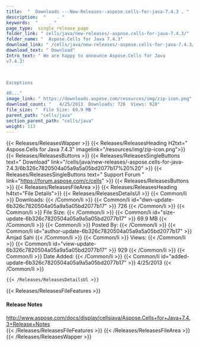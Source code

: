 ```yaml
---
title:  "  Downloads ---New-Releases--aspose.cells-for-java-7.4.3 . " 
description:  "    . " 
keywords:  "    . " 
page_type:  single_release_page
folder_link: " cells/java/new-releases/-aspose.cells-for-java-7.4.3/"
folder_name: "  Aspose.Cells for Java 7.4.3"
download_link: " /cells/java/new-releases/-aspose.cells-for-java-7.4.3/6b326c7820504a05a9a5a05bd2077b17"
download_text: " Download"
Intro_text: " We are happy to announce Aspose.Cells for Java
v7.4.3!

 

Exceptions

40..."
image_link: " https://downloads.aspose.com/resources/img/zip-icon.png"
download_count: "   4/25/2013  Downloads: 726  Views: 928"
file_size: "  File Size: 69.9 MB "
parent_path: "cells/java"
section_parent_path: "cells/java"
weight: 113 
---
```


{{< Releases/ReleasesWapper >}}
  {{< Releases/ReleasesHeading H2txt="  Aspose.Cells for Java 7.4.3" imagelink="/resources/img/zip-icon.png">}}
  {{< Releases/ReleasesButtons >}}
    {{< Releases/ReleasesSingleButtons text=" Download" link="/cells/java/new-releases/-aspose.cells-for-java-7.4.3/6b326c7820504a05a9a5a05bd2077b17%20%20" >}}
    {{< Releases/ReleasesSingleButtons text=" Support Forum " link="https://forum.aspose.com/c/cells" >}}
  {{< Releases/ReleasesButtons >}}
  {{< Releases/ReleasesFileArea >}}
    {{< Releases/ReleasesHeading h4txt="File Details">}}
    {{< Releases/ReleasesDetailsUl >}}
            {{< Common/li  >}} Downloads: {{< /Common/li >}} 
      {{< Common/li id="dwn-update-6b326c7820504a05a9a5a05bd2077b17" >}} 726 {{< /Common/li >}} 
      {{< Common/li  >}} File Size: {{< /Common/li >}} 
      {{< Common/li id="size-update-6b326c7820504a05a9a5a05bd2077b17" >}} 69.9 MB {{< /Common/li >}} 
      {{< Common/li  >}} Posted By: {{< /Common/li >}} 
      {{< Common/li id="author-update-6b326c7820504a05a9a5a05bd2077b17" >}} Amjad Sahi {{< /Common/li >}} 
      {{< Common/li  >}} Views: {{< /Common/li >}} 
      {{< Common/li id="view-update-6b326c7820504a05a9a5a05bd2077b17" >}} 929 {{< /Common/li >}} 
      {{< Common/li  >}} Date Added: {{< /Common/li >}} 
      {{< Common/li id="added-update-6b326c7820504a05a9a5a05bd2077b17" >}} 4/25/2013 {{< /Common/li >}} 

    {{< /Releases/ReleasesDetailsUl >}}

  {{< Releases/ReleasesFileFeatures >}}
      <h4>Release Notes</h4><div><a href="http://www.aspose.com/docs/display/cellsjava/Aspose.Cells+for+Java+7.4.3+Release+Notes">http://www.aspose.com/docs/display/cellsjava/Aspose.Cells+for+Java+7.4.3+Release+Notes</a></div>
  {{< /Releases/ReleasesFileFeatures >}}
 {{< /Releases/ReleasesFileArea >}}
{{< /Releases/ReleasesWapper >}}


